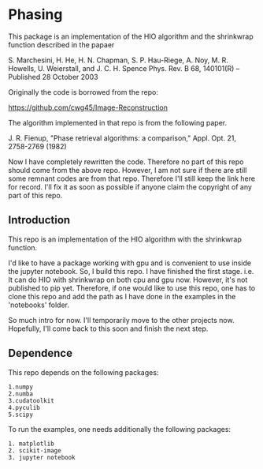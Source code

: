 # Phasing
This package is an implementation of the HIO algorithm and the 
shrinkwrap function described in the papaer

S. Marchesini, H. He, H. N. Chapman, S. P. Hau-Riege, 
A. Noy, M. R. Howells, U. Weierstall, and J. C. H. Spence
Phys. Rev. B 68, 140101(R) – Published 28 October 2003

Originally the code is borrowed from the repo:

https://github.com/cwg45/Image-Reconstruction

The algorithm implemented in that repo is from the following 
paper. 

J. R. Fienup, "Phase retrieval algorithms: a
 comparison," Appl. Opt. 21, 2758-2769 (1982)

Now I have completely rewritten the code. Therefore no part
of this repo should come from the above repo. However, 
I am not sure if there are still
some remnant codes are from that repo. Therefore I'll still 
keep the link here for record. I'll fix it as soon as possible 
if anyone claim the copyright of any part of this repo.

## Introduction
This repo is an implementation of the HIO algorithm 
with the shrinkwrap function.  
 
I'd like to have a package working with gpu and is 
convenient to use inside the jupyter notebook. So,
I build this repo. I have finished the first 
stage. i.e. It can do HIO with shrinkwrap on both cpu and gpu
now. However, it's not published to pip yet. Therefore, 
if one would like to use this repo, one has to clone this 
repo and add the path as I have done in the examples in the 
'notebooks' folder.

So much intro for now. I'll temporarily move to the other 
projects now. Hopefully, I'll come back to this soon and 
finish the next step. 

## Dependence
This repo depends on the following packages:

    1.numpy
    2.numba
    3.cudatoolkit
    4.pyculib
    5.scipy
 
To run the examples, one needs additionally the following
packages:

    1. matplotlib
    2. scikit-image
    3. jupyter notebook
    